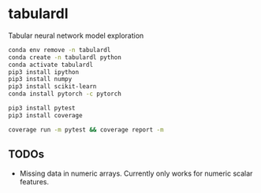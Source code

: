 # tabulardl
Tabular neural network model exploration

```bash
conda env remove -n tabulardl
conda create -n tabulardl python
conda activate tabulardl
pip3 install ipython
pip3 install numpy
pip3 install scikit-learn
conda install pytorch -c pytorch

pip3 install pytest
pip3 install coverage
```

```bash
coverage run -m pytest && coverage report -m

```

## TODOs

*  Missing data in numeric arrays. Currently only works for numeric scalar features.
